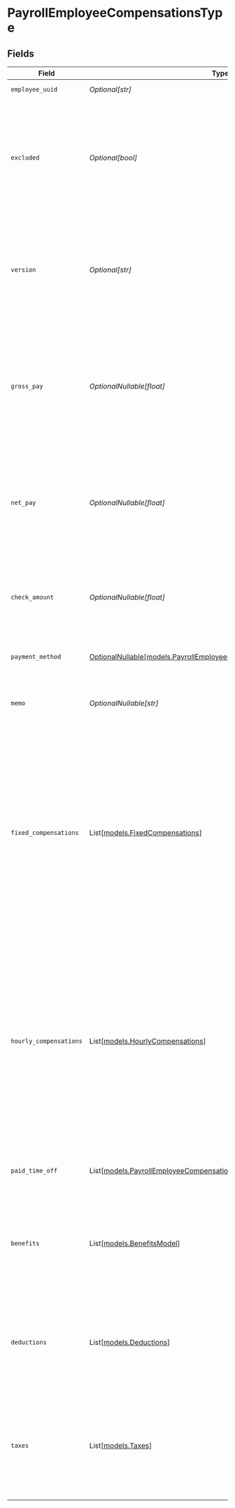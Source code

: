 # PayrollEmployeeCompensationsType


## Fields

| Field                                                                                                                                                                                                                                                                                                              | Type                                                                                                                                                                                                                                                                                                               | Required                                                                                                                                                                                                                                                                                                           | Description                                                                                                                                                                                                                                                                                                        |
| ------------------------------------------------------------------------------------------------------------------------------------------------------------------------------------------------------------------------------------------------------------------------------------------------------------------ | ------------------------------------------------------------------------------------------------------------------------------------------------------------------------------------------------------------------------------------------------------------------------------------------------------------------ | ------------------------------------------------------------------------------------------------------------------------------------------------------------------------------------------------------------------------------------------------------------------------------------------------------------------ | ------------------------------------------------------------------------------------------------------------------------------------------------------------------------------------------------------------------------------------------------------------------------------------------------------------------ |
| `employee_uuid`                                                                                                                                                                                                                                                                                                    | *Optional[str]*                                                                                                                                                                                                                                                                                                    | :heavy_minus_sign:                                                                                                                                                                                                                                                                                                 | The UUID of the employee.                                                                                                                                                                                                                                                                                          |
| `excluded`                                                                                                                                                                                                                                                                                                         | *Optional[bool]*                                                                                                                                                                                                                                                                                                   | :heavy_minus_sign:                                                                                                                                                                                                                                                                                                 | This employee will be excluded (skipped) from payroll calculation and will not be paid for the payroll. Cancelling a payroll would reset all employees' excluded back to false.                                                                                                                                    |
| `version`                                                                                                                                                                                                                                                                                                          | *Optional[str]*                                                                                                                                                                                                                                                                                                    | :heavy_minus_sign:                                                                                                                                                                                                                                                                                                 | The current version of this employee compensation. This field is only available for prepared payrolls. See the [versioning guide](https://docs.gusto.com/embedded-payroll/docs/idempotency) for information on how to use this field.                                                                              |
| `gross_pay`                                                                                                                                                                                                                                                                                                        | *OptionalNullable[float]*                                                                                                                                                                                                                                                                                          | :heavy_minus_sign:                                                                                                                                                                                                                                                                                                 | The employee's gross pay, equal to regular wages + cash tips + payroll tips + any other additional earnings, excluding imputed income. This value is only available for processed payrolls.                                                                                                                        |
| `net_pay`                                                                                                                                                                                                                                                                                                          | *OptionalNullable[float]*                                                                                                                                                                                                                                                                                          | :heavy_minus_sign:                                                                                                                                                                                                                                                                                                 | The employee's net pay, equal to gross_pay - employee taxes - employee deductions or garnishments - cash tips. This value is only available for processed payrolls.                                                                                                                                                |
| `check_amount`                                                                                                                                                                                                                                                                                                     | *OptionalNullable[float]*                                                                                                                                                                                                                                                                                          | :heavy_minus_sign:                                                                                                                                                                                                                                                                                                 | The employee's check amount, equal to net_pay + reimbursements. This value is only available for processed payrolls.                                                                                                                                                                                               |
| `payment_method`                                                                                                                                                                                                                                                                                                   | [OptionalNullable[models.PayrollEmployeeCompensationsTypePaymentMethod]](../models/payrollemployeecompensationstypepaymentmethod.md)                                                                                                                                                                               | :heavy_minus_sign:                                                                                                                                                                                                                                                                                                 | The employee's compensation payment method.                                                                                                                                                                                                                                                                        |
| `memo`                                                                                                                                                                                                                                                                                                             | *OptionalNullable[str]*                                                                                                                                                                                                                                                                                            | :heavy_minus_sign:                                                                                                                                                                                                                                                                                                 | Custom text that will be printed as a personal note to the employee on a paystub.                                                                                                                                                                                                                                  |
| `fixed_compensations`                                                                                                                                                                                                                                                                                              | List[[models.FixedCompensations](../models/fixedcompensations.md)]                                                                                                                                                                                                                                                 | :heavy_minus_sign:                                                                                                                                                                                                                                                                                                 | An array of fixed compensations for the employee. Fixed compensations include tips, bonuses, and one time reimbursements. If this payroll has been processed, only fixed compensations with a value greater than 0.00 are returned. For an unprocessed payroll, all active fixed compensations are returned.       |
| `hourly_compensations`                                                                                                                                                                                                                                                                                             | List[[models.HourlyCompensations](../models/hourlycompensations.md)]                                                                                                                                                                                                                                               | :heavy_minus_sign:                                                                                                                                                                                                                                                                                                 | An array of hourly compensations for the employee. Hourly compensations include regular, overtime, and double overtime hours. If this payroll has been processed, only hourly compensations with a value greater than 0.00 are returned. For an unprocessed payroll, all active hourly compensations are returned. |
| `paid_time_off`                                                                                                                                                                                                                                                                                                    | List[[models.PayrollEmployeeCompensationsTypePaidTimeOff](../models/payrollemployeecompensationstypepaidtimeoff.md)]                                                                                                                                                                                               | :heavy_minus_sign:                                                                                                                                                                                                                                                                                                 | An array of all paid time off the employee is eligible for this pay period.                                                                                                                                                                                                                                        |
| `benefits`                                                                                                                                                                                                                                                                                                         | List[[models.BenefitsModel](../models/benefitsmodel.md)]                                                                                                                                                                                                                                                           | :heavy_minus_sign:                                                                                                                                                                                                                                                                                                 | An array of employee benefits for the pay period. Benefits are only included for processed payroll when the include parameter is present.                                                                                                                                                                          |
| `deductions`                                                                                                                                                                                                                                                                                                       | List[[models.Deductions](../models/deductions.md)]                                                                                                                                                                                                                                                                 | :heavy_minus_sign:                                                                                                                                                                                                                                                                                                 | An array of employee deductions for the pay period. Deductions are only included for processed payroll when the include parameter is present.                                                                                                                                                                      |
| `taxes`                                                                                                                                                                                                                                                                                                            | List[[models.Taxes](../models/taxes.md)]                                                                                                                                                                                                                                                                           | :heavy_minus_sign:                                                                                                                                                                                                                                                                                                 | An array of employer and employee taxes for the pay period. Only included for processed or calculated payrolls when `taxes` is present in the `include` parameter.                                                                                                                                                 |